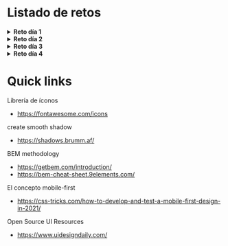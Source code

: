 # Listado de retos

<details>
  <summary><strong>Reto día 1</strong></summary>
    <img src="./images/day-1.png">
</details>
<details>
  <summary><strong>Reto día 2</strong></summary>
    <img src="./images/day-2.png">
</details>
<details>
  <summary><strong>Reto día 3</strong></summary>
    <img src="./images/day-3-desktop.png">
    <img src="./images/day-3-mobile.png">
</details>
<details>
  <summary><strong>Reto día 4</strong></summary>
    <img src="./images/day-4-desktop.png">
</details>

# Quick links

Librería de íconos
- https://fontawesome.com/icons

create smooth shadow
- https://shadows.brumm.af/

BEM methodology

- https://getbem.com/introduction/
- https://bem-cheat-sheet.9elements.com/

El concepto mobile-first
- https://css-tricks.com/how-to-develop-and-test-a-mobile-first-design-in-2021/

Open Source UI Resources
- https://www.uidesigndaily.com/